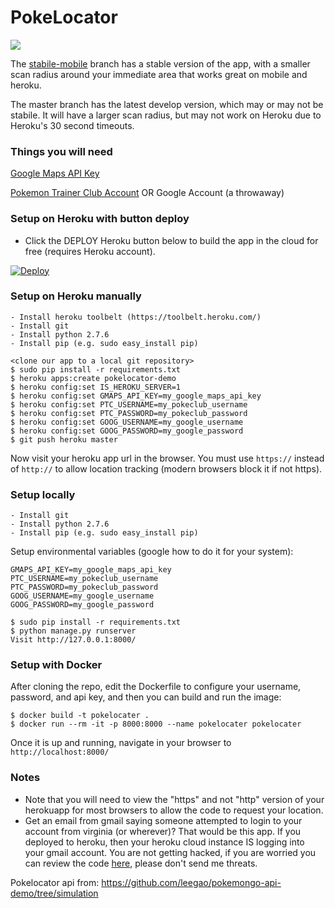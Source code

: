 PokeLocator
===========

![](http://teachthe.net/topclipbox/2016-07-19_03-12-450E0G3L.png)

The [stabile-mobile](https://github.com/emeth-/pokelocater/tree/stabile-mobile) branch has a stable version of the app, with a smaller scan radius around your immediate area that works great on mobile and heroku.

The master branch has the latest develop version, which may or may not be stabile. It will have a larger scan radius, but may not work on Heroku due to Heroku's 30 second timeouts.

### Things you will need

[Google Maps API Key](https://developers.google.com/maps/documentation/javascript/get-api-key#key)

[Pokemon Trainer Club Account](https://club.pokemon.com/us/pokemon-trainer-club/sign-up/) OR Google Account (a throwaway)

### Setup on Heroku with button deploy

- Click the DEPLOY Heroku button below to build the app in the cloud for free (requires Heroku account).

[![Deploy](https://www.herokucdn.com/deploy/button.png)](https://heroku.com/deploy)

### Setup on Heroku manually
```
- Install heroku toolbelt (https://toolbelt.heroku.com/)
- Install git
- Install python 2.7.6
- Install pip (e.g. sudo easy_install pip)
```

```
<clone our app to a local git repository>
$ sudo pip install -r requirements.txt
$ heroku apps:create pokelocator-demo
$ heroku config:set IS_HEROKU_SERVER=1
$ heroku config:set GMAPS_API_KEY=my_google_maps_api_key
$ heroku config:set PTC_USERNAME=my_pokeclub_username
$ heroku config:set PTC_PASSWORD=my_pokeclub_password
$ heroku config:set GOOG_USERNAME=my_google_username
$ heroku config:set GOOG_PASSWORD=my_google_password
$ git push heroku master
```

Now visit your heroku app url in the browser. You must use `https://` instead of `http://` to allow location tracking (modern browsers block it if not https).

### Setup locally
```
- Install git
- Install python 2.7.6
- Install pip (e.g. sudo easy_install pip)
```

Setup environmental variables (google how to do it for your system):
```
GMAPS_API_KEY=my_google_maps_api_key
PTC_USERNAME=my_pokeclub_username
PTC_PASSWORD=my_pokeclub_password
GOOG_USERNAME=my_google_username
GOOG_PASSWORD=my_google_password
```

```
$ sudo pip install -r requirements.txt
$ python manage.py runserver
Visit http://127.0.0.1:8000/
```

### Setup with Docker

After cloning the repo, edit the Dockerfile to configure your username, password, and api key, and then you can build and run the image:  
```
$ docker build -t pokelocater .
$ docker run --rm -it -p 8000:8000 --name pokelocater pokelocater
```

Once it is up and running, navigate in your browser to `http://localhost:8000/`

### Notes
- Note that you will need to view the "https" and not "http" version of your herokuapp for most browsers to allow the code to request your location.
- Get an email from gmail saying someone attempted to login to your account from virginia (or wherever)? That would be this app. If you deployed to heroku, then your heroku cloud instance IS logging into your gmail account. You are not getting hacked, if you are worried you can review the code [here](https://github.com/emeth-/pokelocater/blob/master/api/pokelocator_api.py#L167), please don't send me threats.

Pokelocator api from:
https://github.com/leegao/pokemongo-api-demo/tree/simulation
